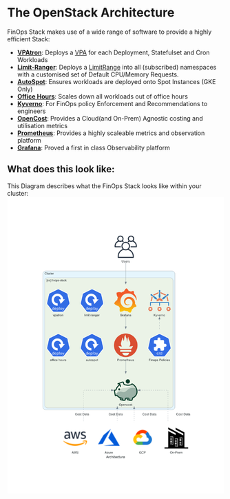 # The OpenStack Architecture

FinOps Stack makes use of a wide range of software to provide a highly efficient Stack:

- **[VPAtron](https://github.com/jetstack/finops-toolkit/tree/main/vpatron)**: Deploys a [VPA](https://github.com/kubernetes/autoscaler/tree/master/vertical-pod-autoscaler) for each Deployment, Statefulset and Cron Workloads
- **[Limit-Ranger](https://github.com/jetstack/finops-toolkit/tree/main/limit-ranger)**: Deploys a [LimitRange](https://kubernetes.io/docs/concepts/policy/limit-range/) into all (subscribed) namespaces with a customised set of Default CPU/Memory Requests.
- **[AutoSpot](https://github.com/jetstack/finops-toolkit/tree/main/autospot)**: Ensures workloads are deployed onto Spot Instances (GKE Only)
- **[Office Hours](https://github.com/jetstack/finops-toolkit/tree/main/office-hours)**: Scales down all workloads out of office hours
- **[Kyverno](https://kyverno.io/)**: For FinOps policy Enforcement and Recommendations to engineers
- **[OpenCost](https://www.opencost.io/)**: Provides a Cloud(and On-Prem) Agnostic costing and utilisation metrics
- **[Prometheus](https://prometheus.io/)**: Provides a highly scaleable metrics and observation platform
- **[Grafana](https://grafana.com/grafana/)**: Proved a first in class Observability platform

## What does this look like:

This Diagram describes what the FinOps Stack looks like within your cluster:
![Architecture Diagram of FinOpsStack](assets/architecture.png)
